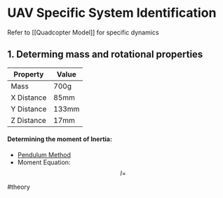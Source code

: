 # UAV Specific System Identification

Refer to [[Quadcopter Model]] for specific dynamics

## 1. Determing mass and rotational properties
| Property | Value |
|-|-|
|Mass | 700g |
|X Distance | 85mm |
|Y Distance | 133mm|
|Z Distance | 17mm|

#### Determining the moment of Inertia:
- [Pendulum Method](https://www.researchgate.net/publication/259077032_A_PRACTICAL_METHOD_FOR_DETERMINATION_OF_THE_MOMENTS_OF_INERTIA_OF_UNMANNED_AERIAL_VEHICLES)
- Moment Equation:
$$I = $$


#theory 